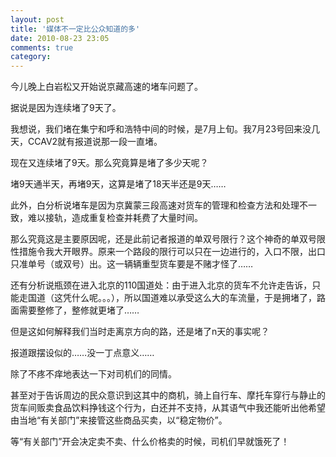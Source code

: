 ```yaml
---
layout: post
title: '媒体不一定比公众知道的多'
date: 2010-08-23 23:05
comments: true
category: 
---
```

    

今儿晚上白岩松又开始说京藏高速的堵车问题了。

据说是因为连续堵了9天了。

  

  

我想说，我们堵在集宁和呼和浩特中间的时候，是7月上旬。我7月23号回来没几天，CCAV2就有报道说那一段一直堵。

现在又连续堵了9天。那么究竟算是堵了多少天呢？

堵9天通半天，再堵9天，这算是堵了18天半还是9天……

  

此外，白分析说堵车是因为京冀蒙三段高速对货车的管理和检查方法和处理不一致，难以接轨，造成重复检查并耗费了大量时间。

那么究竟这是主要原因呢，还是此前记者报道的单双号限行？这个神奇的单双号限性措施令我大开眼界。原来一个路段的限行可以只在一边进行的，入口不限，出口只准单号（或双号）出。这一辆辆重型货车要是不赌才怪了……

  

还有分析说瓶颈在进入北京的110国道处：由于进入北京的货车不允许走告诉，只能走国道（这凭什么呢。。。），所以国道难以承受这么大的车流量，于是拥堵了，路面需要整修了，整修就更堵了……

但是这如何解释我们当时走离京方向的路，还是堵了n天的事实呢？

  

报道跟摆设似的……没一丁点意义……

除了不疼不痒地表达一下对司机们的同情。

甚至对于告诉周边的民众意识到这其中的商机，骑上自行车、摩托车穿行与静止的货车间贩卖食品饮料挣钱这个行为，白还并不支持，从其语气中我还能听出他希望由当地“有关部门”来接管这些商品买卖，以“稳定物价”。

等“有关部门”开会决定卖不卖、什么价格卖的时候，司机们早就饿死了！
